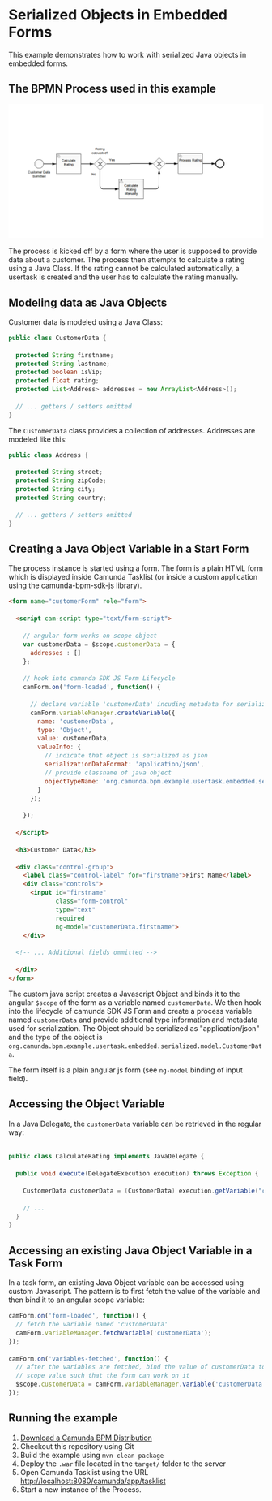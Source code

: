 # Serialized Objects in Embedded Forms

This example demonstrates how to work with serialized Java objects in embedded forms.

## The BPMN Process used in this example

![Create customer rating process](src/main/resources/create-customer-rating.png)

The process is kicked off by a form where the user is supposed to provide data about a customer.
The process then attempts to calculate a rating using a Java Class. If the rating cannot be
calculated automatically, a usertask is created and the user has to calculate the rating manually.

## Modeling data as Java Objects

Customer data is modeled using a Java Class:

```java
public class CustomerData {

  protected String firstname;
  protected String lastname;
  protected boolean isVip;
  protected float rating;
  protected List<Address> addresses = new ArrayList<Address>();

  // ... getters / setters omitted
}
```

The `CustomerData` class provides a collection of addresses. Addresses are modeled like this:

```java
public class Address {

  protected String street;
  protected String zipCode;
  protected String city;
  protected String country;

  // ... getters / setters omitted
}
```

## Creating a Java Object Variable in a Start Form

The process instance is started using a form. The form is a plain HTML form which is displayed
inside Camunda Tasklist (or inside a custom application using the camunda-bpm-sdk-js library).

```html
<form name="customerForm" role="form">

  <script cam-script type="text/form-script">

    // angular form works on scope object
    var customerData = $scope.customerData = {
      addresses : []
    };

    // hook into camunda SDK JS Form Lifecycle
    camForm.on('form-loaded', function() {

      // declare variable 'customerData' incuding metadata for serialization
      camForm.variableManager.createVariable({
        name: 'customerData',
        type: 'Object',
        value: customerData,
        valueInfo: {
          // indicate that object is serialized as json
          serializationDataFormat: 'application/json',
          // provide classname of java object
          objectTypeName: 'org.camunda.bpm.example.usertask.embedded.serialized.model.CustomerData'
        }
      });

    });

  </script>

  <h3>Customer Data</h3>

  <div class="control-group">
    <label class="control-label" for="firstname">First Name</label>
    <div class="controls">
      <input id="firstname"
             class="form-control"
             type="text"
             required 
             ng-model="customerData.firstname">
    </div>

  <!-- ... Additional fields ommitted -->

  </div>
</form>
```

The custom java script creates a Javascript Object and binds it to the angular `$scope` of the form
as a variable named `customerData`. We then hook into the lifecycle of camunda SDK JS Form and
create a process variable named `customerData` and provide additional type information and metadata
used for serialization. The Object should be serialized as "application/json" and the type of the
object is `org.camunda.bpm.example.usertask.embedded.serialized.model.CustomerData`.

The form itself is a plain angular js form (see `ng-model` binding of input field).


## Accessing the Object Variable

In a Java Delegate, the `customerData` variable can be retrieved in the regular way:

```java

public class CalculateRating implements JavaDelegate {

  public void execute(DelegateExecution execution) throws Exception {

    CustomerData customerData = (CustomerData) execution.getVariable("customerData");

    // ...
  }
}
```

## Accessing an existing Java Object Variable in a Task Form

In a task form, an existing Java Object variable can be accessed using custom Javascript. The
pattern is to first fetch the value of the variable and then bind it to an angular scope variable:


```javascript
camForm.on('form-loaded', function() {
  // fetch the variable named 'customerData'
  camForm.variableManager.fetchVariable('customerData');
});

camForm.on('variables-fetched', function() {
  // after the variables are fetched, bind the value of customerData to a angular
  // scope value such that the form can work on it
  $scope.customerData = camForm.variableManager.variable('customerData').value;
});
```

## Running the example

1. [Download a Camunda BPM Distribution](http://camunda.com/download)
2. Checkout this repository using Git
3. Build the example using `mvn clean package`
4. Deploy the `.war` file located in the `target/` folder to the server
5. Open Camunda Tasklist using the URL [http://localhost:8080/camunda/app/tasklist](http://localhost:8080/camunda/app/tasklist)
6. Start a new instance of the Process.


